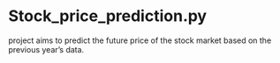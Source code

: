 # Stock_price_prediction.py
project aims to predict the future price of the stock market based on the previous year’s data.
